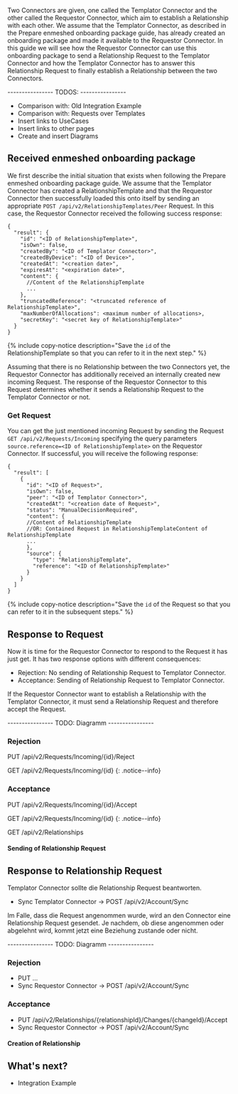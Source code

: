 Two Connectors are given, one called the Templator Connector and the other called the Requestor Connector, which aim to establish a Relationship with each other. We assume that the Templator Connector, as described in the Prepare enmeshed onboarding package guide, has already created an onboarding package and made it available to the Requestor Connector. In this guide we will see how the Requestor Connector can use this onboarding package to send a Relationship Request to the Templator Connector and how the Templator Connector has to answer this Relationship Request to finally establish a Relationship between the two Connectors.

<!--- TODO: Link "Prepare enmeshed onboarding package" einfügen --->

---------------- TODOS: ----------------

- Comparison with: Old Integration Example
- Comparison with: Requests over Templates
- Insert links to UseCases
- Insert links to other pages
- Create and insert Diagrams

## Received enmeshed onboarding package

We first describe the initial situation that exists when following the Prepare enmeshed onboarding package guide. We assume that the Templator Connector has created a RelationshipTemplate and that the Requestor Connector then successfully loaded this onto itself by sending an appropriate `POST /api/v2/RelationshipTemplates/Peer` Request. In this case, the Requestor Connector received the following success response:

<!--- TODO: Link "Prepare enmeshed onboarding package" einfügen --->

```jsonc
{
  "result": {
    "id": "<ID of RelationshipTemplate>",
    "isOwn": false,
    "createdBy": "<ID of Templator Connector>",
    "createdByDevice": "<ID of Device>",
    "createdAt": "<creation date>",
    "expiresAt": "<expiration date>",
    "content": {
      //Content of the RelationshipTemplate
      ...
    },
    "truncatedReference": "<truncated reference of RelationshipTemplate>",
    "maxNumberOfAllocations": <maximum number of allocations>,
    "secretKey": "<secret key of RelationshipTemplate>"
  }
}
```

{% include copy-notice description="Save the `id` of the RelationshipTemplate so that you can refer to it in the next step." %}

Assuming that there is no Relationship between the two Connectors yet, the Requestor Connector has additionally received an internally created new incoming Request. The response of the Requestor Connector to this Request determines whether it sends a Relationship Request to the Templator Connector or not.

### Get Request

You can get the just mentioned incoming Request by sending the Request `GET /api/v2/Requests/Incoming` specifying the query parameters `source.reference=<ID of RelationshipTemplate>` on the Requestor Connector. If successful, you will receive the following response:

```jsonc
{
  "result": [
    {
      "id": "<ID of Request>",
      "isOwn": false,
      "peer": "<ID of Templator Connector>",
      "createdAt": "<creation date of Request>",
      "status": "ManualDecisionRequired",
      "content": {
      //Content of RelationshipTemplate
      //OR: Contained Request in RelationshipTemplateContent of RelationshipTemplate
      ...
      },
      "source": {
        "type": "RelationshipTemplate",
        "reference": "<ID of RelationshipTemplate>"
      }
    }
  ]
}
```

{% include copy-notice description="Save the `id` of the Request so that you can refer to it in the subsequent steps." %}

## Response to Request

Now it is time for the Requestor Connector to respond to the Request it has just get. It has two response options with different consequences:

- Rejection: No sending of Relationship Request to Templator Connector.
- Acceptance: Sending of Relationship Request to Templator Connector.

If the Requestor Connector want to establish a Relationship with the Templator Connector, it must send a Relationship Request and therefore accept the Request.

---------------- TODO: Diagramm ----------------

### Rejection

PUT /api/v2/Requests/Incoming/{id}/Reject

GET /api/v2/Requests/Incoming/{id}
{: .notice--info}

### Acceptance

PUT /api/v2/Requests/Incoming/{id}/Accept

GET /api/v2/Requests/Incoming/{id}
{: .notice--info}

GET /api/v2/Relationships

#### Sending of Relationship Request

## Response to Relationship Request

Templator Connector sollte die Relationship Request beantworten.

- Sync Templator Connector -> POST /api/v2/Account/Sync

Im Falle, dass die Request angenommen wurde, wird an den Connector eine Relationship Request gesendet. Je nachdem, ob diese angenommen oder abgelehnt wird, kommt jetzt eine Beziehung zustande oder nicht.

---------------- TODO: Diagramm ----------------

### Rejection

- PUT ...
- Sync Requestor Connector -> POST /api/v2/Account/Sync

### Acceptance

- PUT /api/v2/Relationships/{relationshipId}/Changes/{changeId}/Accept
- Sync Requestor Connector -> POST /api/v2/Account/Sync

#### Creation of Relationship

## What's next?

- Integration Example

